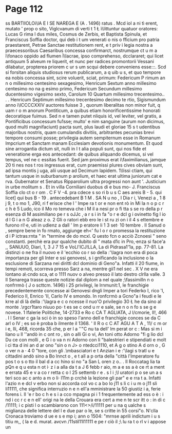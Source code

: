 # Page 112

ss BARTIIOLOi\lA E l SE NAREGA E (A . 1496) ratus . Mcd iol a ni tì erent, mutato ' prop o sito, Viglcvanum di verti t 1 Ł ì\Iittuntur quatuor oratores: Lucas G rima l dus miles, Cosmus de Zerbis, et Baptista Spinula, et Franciscus Soffia doctor, qui deb i t um venerati o nis o ffìcium pro patria praestarent, Petrae Sanctae restitutionem rent, e t priv i legia nostra a praecessoribus Caesaribus concessa confirmarct, nostrumque ct u m a ì\fonaco oppido ad flumen Ì\Iacrae, ipso comprehenso, dcclararet; qui licet antiquum 5 alveum re liquerit, et nunc per radices promontorii Vessani dilabatur, propterea priorem c ur s um scqui debere conveniens esse:::. Scd si forsitan aliquis studiosus rerum publicarum, a q uib u s, et quo tempore ea nobis concessa sint, scire voluerit, sciat, primum: Federicum P rimum an n o millesimo centesimo sexagesimo, Henricum Sextum anno millesimo centesimo no na g esimo primo, Federicum Secundum millesimo ducentesimo vigesimo sexto, Carolum 10 Quartum millesimo trecentesimo.. . . Henricum Septimum millesimo trecentesimo decimo te rtio, Sigismundum anno ì\lCCCCXXIV auctores fuisse 3 , quorum liberalitas non minor fuit, q uam r o m anorum Pontitìcum, a quibus etiam honorificentissime honorati decoratique fuimus. Sed n e tamen putet nliquis id, vel leviter, vel gratis, a Pontificibus concessum fu1sse; multo' e nim sanguine (aurum non dicimus, quod multi magnifaciunt) pacta sunt, plus laudi et gloriae 15 s t udentibus majoribus nostris, quam cumulandis divitiis, arbitrantes pecunias brevi tempore consumi posse; privilegia autem sempiternum esse in Romanum Impcrium et Sanctam manam Ecclesiam devotionis monumentum. Et quod sine arrogantia dictum sit, nulli in I t alia populi sunt, qui nos fide et veneratione erga eos antecedant: de quibus aliquando dicemus, si vel tempus, vel ne c essitas fuerit. Sed jam proximus erat ì\faximilianus, jamque 20 tì nes nos t ros ingressus erat, cum praemissi plures cives obviam sunt, ad ipsa montis j uga, alii usque ad Decimum lapidem. 1\Iissi ctiam, qui tantum usque in suburbanum p arolium, et haec erat ultima juniorum cat e rva. Gubernator et Senatus Ripparolium ultra progressi non aunt '. Justicium in urbe molitum s . Et in villa Corniliani duobus di e bus mo- J. Franciscus Soffia clo ct o r om . C F V -4. pra cdece s so ri b u s C aes areis B - 5. qui licet] qui bus B - 19 . antecedebant B 1 M . SA N u no , I Dia r i, Venezi a , 1 8 j 9, t o mo 1, J90, ri f erisce che l ' Impe ra t or e non ent rò in Mi la n o p c r c h è 5 Ludo,·ico il Mo ro temeva che i M il a nesi pr o fi tta s se ro della p r esenza di M assimiliano pe r s oJJc ,·a r s i in fa \"o r e dcl g i ovinetto fig l io d l G i a n G aleaz z o. 2 Gli o ratori ebb ero le i st ru zi on i il 4 s ettembre e furono ri!·e,·uti in udienz a dall ' Im p eratore li 1 3 set· 10 tembre . Il Sanud o , sempre bene in fo rmato, aggiunge eh<' fu l o r o promessa la restituzione d i P ictras:rnta " in "termine de do mcxl. Q uesto fcn o acciò Zcnoesi " seno constanti. perchè era pur qualche dubito di " mata d1c in Pro,·enza si face\'a ,, SANUUO, Diari, 1, 3 J 7 15 e VoLl'ICJ!LLA, La di Pidrasa1'1a, pp. 77-81. La distinzi o ne fra il nuovo e il \'ecchio co r so della :'\lagra non era di poca importanza per gli Inter e ssi genovesi, s i gnificando la inclusione o la esclusione di Sarzana nei diritti dcl dominio di Geno\"a. Infatti il 20 fiume, in tempi remoti, scorreva presso Sarz a na, mentre gii1 nel sec . X V ne era lontano a\·cndo sca,·at o 1111 nuov o alveo presso il lato destro clrlla valle. 3 Il Senarega trasse queste notizie dal diplom a nel quale ;\fassimilln n o ronfrrmò ( J o scttcm. 1496) i 25 privilegi, le lrnmunit:1, le franchigie precedentemente concesse ai Genovesi dngli Imper a tori Federko I, rico \'l, Federico lI, Enrico \'II, Carlo IV e smondo. In ronfcrmò a Gcno\"a i feudi e le krre al di là della :'\lagra e c o ncesse il nuo\'O privilegio 30 Ł he da sino al monte .\rgcr1taro niuuo po· t es se c ond u rr e sale, se n o n fo s se g e novese. 1 lfalerie Politiche, 14-2733 e Ro c CA T AGLlATA, J l/cmorie, Il!, 466 . I l Senar c ga la sci ò in so speso l'anno dell e franchigie conces se da C arl o IV ; es so è proba b ilmente il 1368. ' Il R o c C AT AGU A T A , 11/ c m or i e, Ili, 468, ricorda 35 che, p er l a '\'"C nu ta dell' lm perat or c : Mas si m i liano u Il ''andò in c ont ro , sin o alli Gi o vi, An toni otto Adorno "fi g lio dcl Du ce con molli , e G i o va n ni Adorno con li "balestrieri e stipendiati e molt i ci tta d ini an d ar ono "sin o n J> o ntedcci1110, et A g o stino A d orn o , G o ver n a · 4 0 "tore, con gli .\mbasciatori e t Anzian i e :'\lagi s tratl u e cittadini andò sino a Bo lnnct o , e t all a p orta della "città l'Imperatore fu pos t o s o tto il bal d a cc hino si no "a San L oren z o.. . Il Roccatag lia ta pQn e q u esta n ot i· z i a alla da t a J 6 febb r aio, m a e ss a è ce rt a ment e errata 45 e v a co r retta c o l 25 settemb r e . s l i ;\l uratori p o se un a s teri sco ac c anto a m o li· l11m p crchè la lezione gli par\" e e rra t a. Infatti l'azio n e dcl v erbo non si accorda col vo c a bo lo j11 s li c i u m o j11 sli li11111, che significa interruzio n e n ell'a mministrare la 50 giustiz i a, ferie forens i. Il \'e r bo c h e s i a cco mpagna pi i 1 frequentemente ad ess o è : i nd i cc r c e n ell' origi na le della Crouara era cert a me n te scr itt o : in di c /11111; i c pisti l o scambiarono con 111<>/i/11111 per u na q ualche s miglianza delle lettere del l e due par o le, se s critte in 55 corsi\"o. N'clla Cronaca troviamo d ue e s e mp i; ann o 1504: "mrnse aprili indictum i u s titiu m,, ( la e d. murat. avcvn /11stil11l11111 e pe r ciò il ;\ lu ra t o rl v i appose un